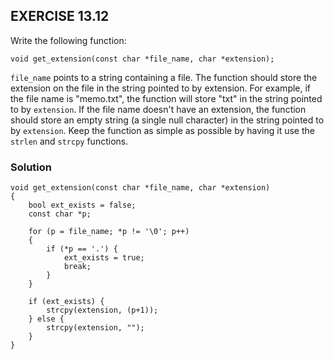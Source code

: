## EXERCISE 13.12

Write the following function:
```
void get_extension(const char *file_name, char *extension);
```
`file_name` points to a string containing a file. The function should store the extension on the file in the string pointed to by extension. For example, if the file name is "memo.txt", the function will store "txt" in the string pointed to by `extension`.  If the file name doesn't have an extension, the function should store an empty string (a single null character) in the string pointed to by `extension`. Keep the function as simple as possible by having it use the `strlen` and `strcpy` functions.

### Solution
```
void get_extension(const char *file_name, char *extension)
{
    bool ext_exists = false;
    const char *p;

    for (p = file_name; *p != '\0'; p++)
    {
        if (*p == '.') {
            ext_exists = true;
            break;
        }
    }

    if (ext_exists) {
        strcpy(extension, (p+1));
    } else {
        strcpy(extension, "");
    }
}
```
